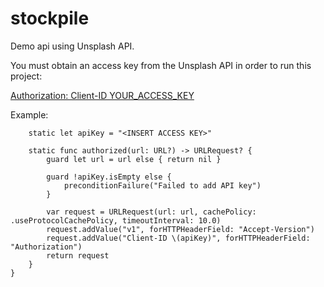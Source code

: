 # stockpile
Demo api using Unsplash API.

You must obtain an access key from the Unsplash API in order to run this project:

[Authorization: Client-ID YOUR_ACCESS_KEY](https://unsplash.com/documentation#public-actions)

Example:

```extension URLRequest {
    static let apiKey = "<INSERT ACCESS KEY>"

    static func authorized(url: URL?) -> URLRequest? {
        guard let url = url else { return nil }
    
        guard !apiKey.isEmpty else {
            preconditionFailure("Failed to add API key")
        }

        var request = URLRequest(url: url, cachePolicy: .useProtocolCachePolicy, timeoutInterval: 10.0)
        request.addValue("v1", forHTTPHeaderField: "Accept-Version")
        request.addValue("Client-ID \(apiKey)", forHTTPHeaderField: "Authorization")
        return request
    }
}
```
